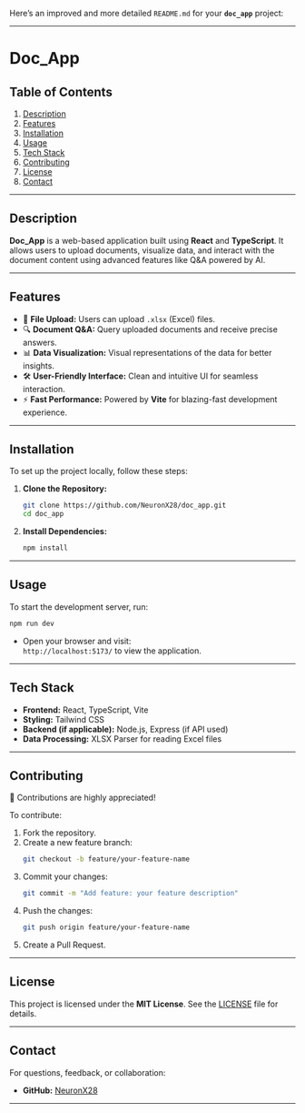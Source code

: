 Here’s an improved and more detailed `README.md` for your **`doc_app`** project:

---

# **Doc_App**

## **Table of Contents**  
1. [Description](#description)  
2. [Features](#features)  
3. [Installation](#installation)  
4. [Usage](#usage)  
5. [Tech Stack](#tech-stack)  
6. [Contributing](#contributing)  
7. [License](#license)  
8. [Contact](#contact)  

---

## **Description**  
**Doc_App** is a web-based application built using **React** and **TypeScript**. It allows users to upload documents, visualize data, and interact with the document content using advanced features like Q&A powered by AI.

---

## **Features**  
- 📁 **File Upload:** Users can upload `.xlsx` (Excel) files.  
- 🔍 **Document Q&A:** Query uploaded documents and receive precise answers.  
- 📊 **Data Visualization:** Visual representations of the data for better insights.  
- 🛠️ **User-Friendly Interface:** Clean and intuitive UI for seamless interaction.  
- ⚡ **Fast Performance:** Powered by **Vite** for blazing-fast development experience.  

---

## **Installation**  

To set up the project locally, follow these steps:

1. **Clone the Repository:**  
   ```bash
   git clone https://github.com/NeuronX28/doc_app.git
   cd doc_app
   ```

2. **Install Dependencies:**  
   ```bash
   npm install
   ```

---

## **Usage**  

To start the development server, run:  
```bash
npm run dev
```

- Open your browser and visit:  
  `http://localhost:5173/` to view the application.

---

## **Tech Stack**  
- **Frontend:** React, TypeScript, Vite  
- **Styling:** Tailwind CSS  
- **Backend (if applicable):** Node.js, Express (if API used)  
- **Data Processing:** XLSX Parser for reading Excel files  

---

## **Contributing**  

🎉 Contributions are highly appreciated!  

To contribute:  
1. Fork the repository.  
2. Create a new feature branch:  
   ```bash
   git checkout -b feature/your-feature-name
   ```  
3. Commit your changes:  
   ```bash
   git commit -m "Add feature: your feature description"
   ```  
4. Push the changes:  
   ```bash
   git push origin feature/your-feature-name
   ```  
5. Create a Pull Request.

---

## **License**  
This project is licensed under the **MIT License**. See the [LICENSE](LICENSE) file for details.

---

## **Contact**  
For questions, feedback, or collaboration:  
- **GitHub:** [NeuronX28](https://github.com/NeuronX28)  
---
